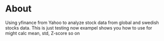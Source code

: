 # About
Using yfinance from Yahoo to analyze stock data from global and swedish stocks data. This is just testing now exampel shows you how to use for might calc mean, std, Z-score so on
